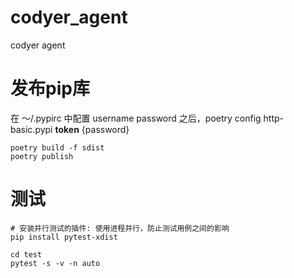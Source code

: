 # codyer_agent
codyer agent

# 发布pip库
在 ～/.pypirc 中配置 username password 之后，poetry config http-basic.pypi __token__ {password}
```shell
poetry build -f sdist
poetry publish
```

# 测试
```shell
# 安装并行测试的插件: 使用进程并行，防止测试用例之间的影响
pip install pytest-xdist

cd test
pytest -s -v -n auto
```